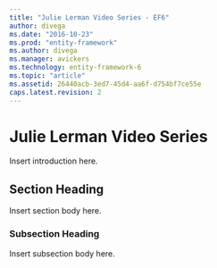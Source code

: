 ```yaml
---
title: "Julie Lerman Video Series - EF6"
author: divega
ms.date: "2016-10-23"
ms.prod: "entity-framework"
ms.author: divega
ms.manager: avickers
ms.technology: entity-framework-6
ms.topic: "article"
ms.assetid: 26440acb-3ed7-45d4-aa6f-d754bf7ce55e
caps.latest.revision: 2
---
```

# Julie Lerman Video Series
Insert introduction here.  
  
## Section Heading  
 Insert section body here.  
  
### Subsection Heading  
 Insert subsection body here.
